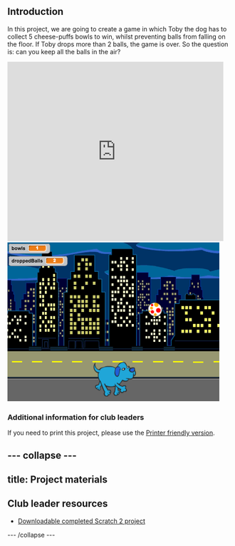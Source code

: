 ## Introduction

In this project, we are going to create a game in which Toby the dog has to collect 5 cheese-puffs bowls to win, whilst preventing balls from falling on the floor. 
If Toby drops more than 2 balls, the game is over. So the question is: can you keep all the balls in the air?

<div class="scratch-preview">
  <iframe allowtransparency="true" width="485" height="402" src="https://scratch.mit.edu/projects/embed/49677948/?autostart=false" frameborder="0"></iframe>
  <img src="images/Toby_dog.png">
</div>


### Additional information for club leaders

If you need to print this project, please use the [Printer friendly version](./print).




--- collapse ---
---
title: Project materials
---


## Club leader resources
* [Downloadable completed Scratch 2 project](resources/Toby.sb2)

--- /collapse ---